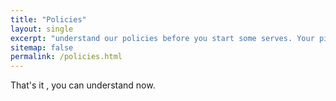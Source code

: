 ```yaml
---
title: "Policies"
layout: single
excerpt: "understand our policies before you start some serves. Your pixels are in another canvas."
sitemap: false
permalink: /policies.html
---
```


That's it , you can understand now.

<script type="text/javascript">
  var GOOG_FIXURL_LANG = 'en';
  var GOOG_FIXURL_SITE = '{{ site.url }}'
</script>
<script type="text/javascript"
  src="//linkhelp.clients.google.com/tbproxy/lh/wm/fixurl.js">
</script>
